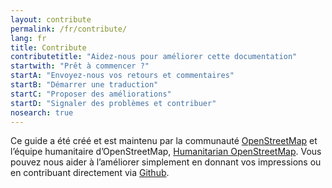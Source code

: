```yaml
---
layout: contribute
permalink: /fr/contribute/
lang: fr
title: Contribute
contributetitle: "Aidez-nous pour améliorer cette documentation"
startwith: "Prêt à commencer ?"
startA: "Envoyez-nous vos retours et commentaires"
startB: "Démarrer une traduction"
startC: "Proposer des améliorations"
startD: "Signaler des problèmes et contribuer"
nosearch: true
---
```

Ce guide a été créé et est maintenu par la communauté [OpenStreetMap](http://www.openstreetmap.org/) et l’équipe humanitaire d’OpenStreetMap, [Humanitarian OpenStreetMap](http://hotosm.org/). Vous pouvez nous aider à l’améliorer simplement en donnant vos impressions ou en contribuant directement via [Github](http://github.com/hotosm/learnosm).
